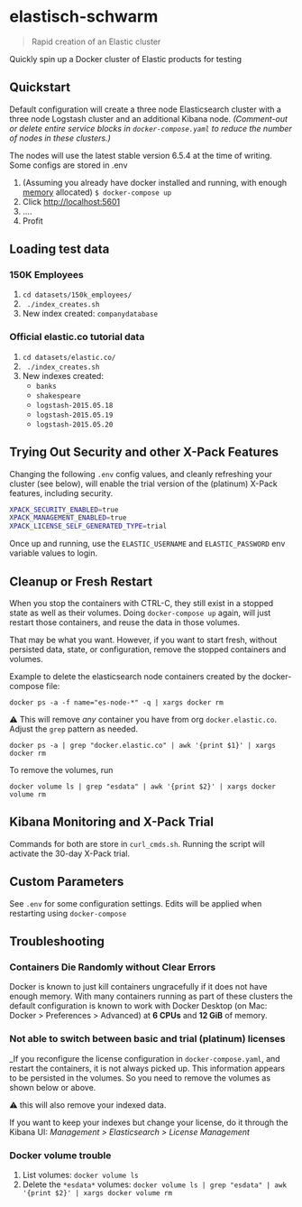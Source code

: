 # elastisch-schwarm

> Rapid creation of an Elastic cluster


Quickly spin up a Docker cluster of Elastic products for testing

## Quickstart


Default configuration will create a three node Elasticsearch cluster with a three node Logstash cluster and an additional Kibana node. _(Comment-out or delete entire service blocks in `docker-compose.yaml` to reduce the number of nodes in these clusters.)_

The nodes will use the latest stable version 6.5.4 at the time of writing.
Some configs are stored in .env

1. (Assuming you already have docker installed and running, with enough [memory](#containers-die-randomly-without-clear-errors) allocated)
```$ docker-compose up```
2. Click [http://localhost:5601](http://localhost:5601)
3. ....
4. Profit

## Loading test data

### 150K Employees
1. ```cd datasets/150k_employees/```
2. ``` ./index_creates.sh```
3. New index created: `companydatabase`

### Official elastic.co tutorial data
1. ```cd datasets/elastic.co/```
2. ``` ./index_creates.sh```
3. New indexes created:
    - `banks`
    - `shakespeare`
    - `logstash-2015.05.18`
    - `logstash-2015.05.19`
    - `logstash-2015.05.20`

## Trying Out Security and other X-Pack Features
Changing the following `.env` config values, and cleanly refreshing your cluster (see below), will enable the trial version of the (platinum) X-Pack features, including security.

```bash
XPACK_SECURITY_ENABLED=true
XPACK_MANAGEMENT_ENABLED=true
XPACK_LICENSE_SELF_GENERATED_TYPE=trial
```

Once up and running, use the `ELASTIC_USERNAME` and `ELASTIC_PASSWORD` env variable values to login.

## Cleanup or Fresh Restart
When you stop the containers with CTRL-C, they still exist in a stopped state as well as their volumes. Doing `docker-compose up` again, will just restart those containers, and reuse the data in those volumes.

That may be what you want. However, if you want to start fresh, without persisted data, state, or configuration, remove the stopped containers and volumes.

Example to delete the elasticsearch node containers created by the docker-compose file:

```docker ps -a -f name="es-node-*" -q | xargs docker rm```

:warning: This will remove _any_ container you have from org `docker.elastic.co`. Adjust the `grep` pattern as needed.

```docker ps -a | grep "docker.elastic.co" | awk '{print $1}' | xargs docker rm```

To remove the volumes, run

```docker volume ls | grep "esdata" | awk '{print $2}' | xargs docker volume rm```

## Kibana Monitoring and X-Pack Trial

Commands for both are store in `curl_cmds.sh`. Running the script will activate the 30-day X-Pack trial.


## Custom Parameters
See `.env` for some configuration settings. Edits will be applied when restarting using `docker-compose`


## Troubleshooting

### Containers Die Randomly without Clear Errors
Docker is known to just kill containers ungracefully if it does not have enough memory. With many containers running as part of these clusters the default configuration is known to work with Docker Desktop (on Mac: Docker > Preferences > Advanced) at **6 CPUs** and **12 GiB** of memory.

### Not able to switch between basic and trial (platinum) licenses
_If you reconfigure the license configuration in `docker-compose.yaml`, and restart the containers, it is not always picked up. This information appears to be persisted in the volumes. So you need to remove the volumes as shown below or above.

:warning: this will also remove your indexed data.

If you want to keep your indexes but change your license, do it through the Kibana UI: _Management > Elasticsearch > License Management_

### Docker volume trouble
1. List volumes: ```docker volume ls```
2. Delete the `*esdata*` volumes: ```docker volume ls | grep "esdata" | awk '{print $2}' | xargs docker volume rm```